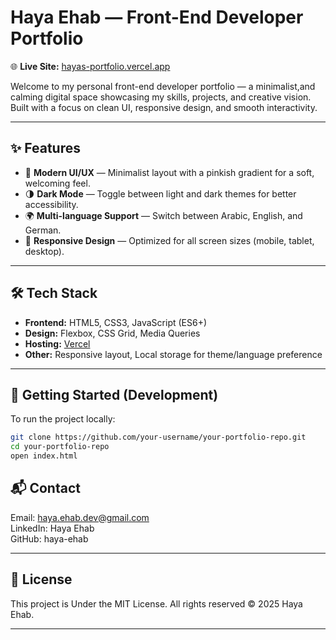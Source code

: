 

# Haya Ehab — Front-End Developer Portfolio

🌐 **Live Site:** [hayas-portfolio.vercel.app](https://hayas-portfolio.vercel.app/)

Welcome to my personal front-end developer portfolio — a minimalist,and calming digital space showcasing my skills, projects, and creative vision. Built with a focus on clean UI, responsive design, and smooth interactivity.

---

## ✨ Features

- 🎨 **Modern UI/UX** — Minimalist layout with a pinkish gradient for a soft, welcoming feel.
- 🌗 **Dark Mode** — Toggle between light and dark themes for better accessibility.
- 🌍 **Multi-language Support** — Switch between Arabic, English, and German.
- 📱 **Responsive Design** — Optimized for all screen sizes (mobile, tablet, desktop).


---

## 🛠️ Tech Stack

- **Frontend:** HTML5, CSS3, JavaScript (ES6+)
- **Design:** Flexbox, CSS Grid, Media Queries
- **Hosting:** [Vercel](https://vercel.com)
- **Other:** Responsive layout, Local storage for theme/language preference

---
## 🚀 Getting Started (Development)

To run the project locally:

```bash
git clone https://github.com/your-username/your-portfolio-repo.git
cd your-portfolio-repo
open index.html
```

## 📬 Contact
Email: haya.ehab.dev@gmail.com
<br>
LinkedIn: Haya Ehab
<br>
GitHub: haya-ehab

---

## 📄 License
This project is Under the MIT License. All rights reserved © 2025 Haya Ehab.

---



